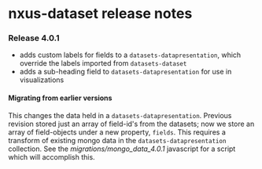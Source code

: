 # nxus-dataset release notes

### Release 4.0.1
   * adds custom labels for fields to a `datasets-datapresentation`, which override the labels imported from `datasets-dataset` 
   * adds a sub-heading field to `datasets-datapresentation` for use in visualizations

#### Migrating from earlier versions

This changes the data held in a `datasets-datapresentation`. Previous revision stored just an array of field-id's from the datasets; now we store an array of field-objects under a new property, `fields`. This requires a transform of existing mongo data in the `datasets-datapresentation` collection. See the *migrations/mongo_data_4.0.1* javascript for a script which will accomplish this.